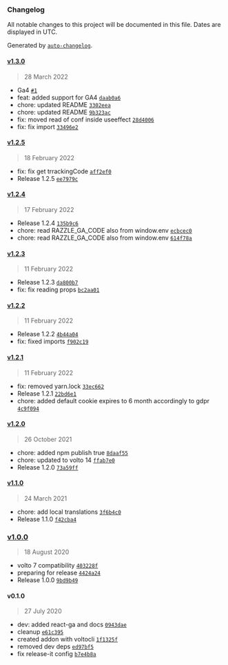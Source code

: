 ### Changelog

All notable changes to this project will be documented in this file. Dates are displayed in UTC.

Generated by [`auto-changelog`](https://github.com/CookPete/auto-changelog).

#### [v1.3.0](https://github.com/collective/volto-google-analytics/compare/v1.2.5...v1.3.0)

> 28 March 2022

- Ga4 [`#1`](https://github.com/collective/volto-google-analytics/pull/1)
- feat: added support for GA4 [`daab0a6`](https://github.com/collective/volto-google-analytics/commit/daab0a6d99107446e3d335cbec11a7f19954cdb3)
- chore: updated README [`3302eea`](https://github.com/collective/volto-google-analytics/commit/3302eeade32d684b6b066e799df4ad63b12b8b7f)
- chore: updated README [`9b323ac`](https://github.com/collective/volto-google-analytics/commit/9b323ac6dddae3cde4c55887fad52d400b0ba644)
- fix: moved read of conf inside useeffect [`28d4006`](https://github.com/collective/volto-google-analytics/commit/28d4006b8fc7a913b9cbe6823db8792268e7fcc5)
- fix: fix import [`33496e2`](https://github.com/collective/volto-google-analytics/commit/33496e25666ef75d3e0f5fec1e7942cc42f7e2de)

#### [v1.2.5](https://github.com/collective/volto-google-analytics/compare/v1.2.4...v1.2.5)

> 18 February 2022

- fix: fix get trrackingCode [`aff2ef0`](https://github.com/collective/volto-google-analytics/commit/aff2ef0e179efdaa10a336e5c31e965fa301e28a)
- Release 1.2.5 [`ee7979c`](https://github.com/collective/volto-google-analytics/commit/ee7979c08a0e14e55f23c28ffe0b703d6d5d3db3)

#### [v1.2.4](https://github.com/collective/volto-google-analytics/compare/v1.2.3...v1.2.4)

> 17 February 2022

- Release 1.2.4 [`135b9c6`](https://github.com/collective/volto-google-analytics/commit/135b9c6a997781801c16e187aa04536225613f0f)
- chore: read RAZZLE_GA_CODE also from window.env [`ecbcec0`](https://github.com/collective/volto-google-analytics/commit/ecbcec0397341f835f8dbd3deca7d15e914208ae)
- chore: read RAZZLE_GA_CODE also from window.env [`614f78a`](https://github.com/collective/volto-google-analytics/commit/614f78ae7c62c2e60d373c5a8d3116bf779c6cd3)

#### [v1.2.3](https://github.com/collective/volto-google-analytics/compare/v1.2.2...v1.2.3)

> 11 February 2022

- Release 1.2.3 [`da800b7`](https://github.com/collective/volto-google-analytics/commit/da800b748c88caaf62c632ce894277c1dd55fd96)
- fix: fix reading props [`bc2aa01`](https://github.com/collective/volto-google-analytics/commit/bc2aa01e10de00d87246cab7e3d5653b133ab630)

#### [v1.2.2](https://github.com/collective/volto-google-analytics/compare/v1.2.1...v1.2.2)

> 11 February 2022

- Release 1.2.2 [`4b44a04`](https://github.com/collective/volto-google-analytics/commit/4b44a043ddbdf7bb5063a36888a12f1208b9f693)
- fix: fixed imports [`f902c19`](https://github.com/collective/volto-google-analytics/commit/f902c19e560ec64ef12a09feab09c4ddce16196b)

#### [v1.2.1](https://github.com/collective/volto-google-analytics/compare/v1.2.0...v1.2.1)

> 11 February 2022

- fix: removed yarn.lock [`33ec662`](https://github.com/collective/volto-google-analytics/commit/33ec662321945ca357268ca5d852462abbd332f4)
- Release 1.2.1 [`22bd6e1`](https://github.com/collective/volto-google-analytics/commit/22bd6e14e337ffcccc3466f2b3111644dca90b01)
- chore: added default cookie expires to 6 month accordingly to gdpr [`4c9f094`](https://github.com/collective/volto-google-analytics/commit/4c9f094ccd7f88500af3e91b50262b31091ca144)

#### [v1.2.0](https://github.com/collective/volto-google-analytics/compare/v1.1.0...v1.2.0)

> 26 October 2021

- chore: added npm publish true [`8daaf55`](https://github.com/collective/volto-google-analytics/commit/8daaf552db695fdcff29d4e9f8405f1d616c9037)
- chore: updated to volto 14 [`ffab7e0`](https://github.com/collective/volto-google-analytics/commit/ffab7e04d3602838f06907959f9358e000149521)
- Release 1.2.0 [`73a59ff`](https://github.com/collective/volto-google-analytics/commit/73a59ffdf021f477aba766c6d9a169569cf7fd48)

#### [v1.1.0](https://github.com/collective/volto-google-analytics/compare/v1.0.0...v1.1.0)

> 24 March 2021

- chore: add local translations [`3f6b4c0`](https://github.com/collective/volto-google-analytics/commit/3f6b4c0a35461bf6a538286222d7da1dc084d7f4)
- Release 1.1.0 [`f42cba4`](https://github.com/collective/volto-google-analytics/commit/f42cba4def40a4654a0a1d950130319b4b688602)

### [v1.0.0](https://github.com/collective/volto-google-analytics/compare/v0.1.0...v1.0.0)

> 18 August 2020

- volto 7 compatibility [`403228f`](https://github.com/collective/volto-google-analytics/commit/403228f25af27102819c6227d58f22a77d04059c)
- preparing for release [`4424a24`](https://github.com/collective/volto-google-analytics/commit/4424a24560d364c9b60b246fffb70aef3259c0f2)
- Release 1.0.0 [`9bd9b49`](https://github.com/collective/volto-google-analytics/commit/9bd9b49bde6bd6942454a1f6c87968e33eea041a)

#### v0.1.0

> 27 July 2020

- dev: added react-ga and docs [`0943dae`](https://github.com/collective/volto-google-analytics/commit/0943daeade481ec4a8e73386b3bf51359bc0dff4)
- cleanup [`e61c395`](https://github.com/collective/volto-google-analytics/commit/e61c39594aad0de74604faadab0e52b76d249b46)
- created addon with voltocli [`1f1325f`](https://github.com/collective/volto-google-analytics/commit/1f1325fc23d7e77297ea9a24fd32bdd94e3b07bc)
- removed dev deps [`ed97bf5`](https://github.com/collective/volto-google-analytics/commit/ed97bf557be28f7f40d602f73df2552955ad6bc7)
- fix release-it config [`b7e4b8a`](https://github.com/collective/volto-google-analytics/commit/b7e4b8ac2aa970e2b268b809f6e93282f5c14040)
